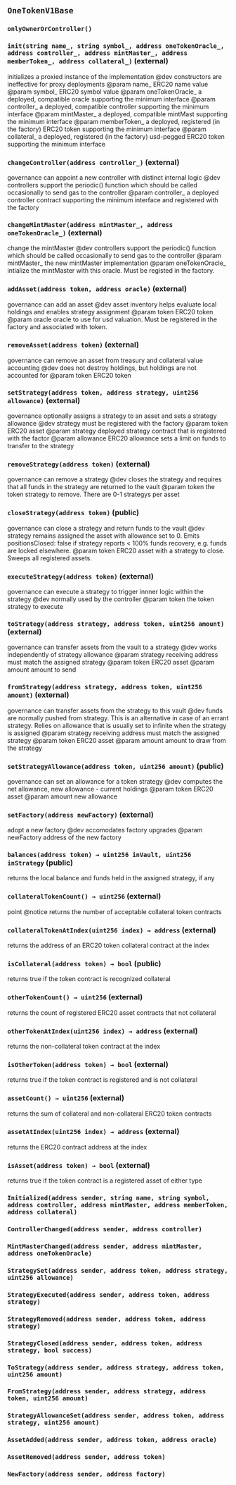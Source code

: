 ## `OneTokenV1Base`





### `onlyOwnerOrController()`






### `init(string name_, string symbol_, address oneTokenOracle_, address controller_, address mintMaster_, address memberToken_, address collateral_)` (external)

initializes a proxied instance of the implementation
     @dev constructors are ineffective for proxy deployments
     @param name_ ERC20 name value
     @param symbol_ ERC20 symbol value
     @param oneTokenOracle_ a deployed, compatible oracle supporting the minimum interface
     @param controller_ a deployed, compatible controller supporting the minimum interface
     @param mintMaster_ a deployed, compatible mintMast supporting the minimum interface
     @param memberToken_ a deployed, registered (in the factory) ERC20 token supporting the minimum interface
     @param collateral_ a deployed, registered (in the factory) usd-pegged ERC20 token supporting the minimum interface



### `changeController(address controller_)` (external)

governance can appoint a new controller with distinct internal logic
     @dev controllers support the periodic() function which should be called occasionally to send gas to the controller
     @param controller_ a deployed controller contract supporting the minimum interface and registered with the factory



### `changeMintMaster(address mintMaster_, address oneTokenOracle_)` (external)

change the mintMaster
     @dev controllers support the periodic() function which should be called occasionally to send gas to the controller
     @param mintMaster_ the new mintMaster implementation
     @param oneTokenOracle_ intialize the mintMaster with this oracle. Must be registed in the factory.



### `addAsset(address token, address oracle)` (external)

governance can add an asset
     @dev asset inventory helps evaluate local holdings and enables strategy assignment
     @param token ERC20 token
     @param oracle oracle to use for usd valuation. Must be registered in the factory and associated with token.



### `removeAsset(address token)` (external)

governance can remove an asset from treasury and collateral value accounting
     @dev does not destroy holdings, but holdings are not accounted for
     @param token ERC20 token



### `setStrategy(address token, address strategy, uint256 allowance)` (external)

governance optionally assigns a strategy to an asset and sets a strategy allowance
     @dev strategy must be registered with the factory
     @param token ERC20 asset
     @param strategy deployed strategy contract that is registered with the factor
     @param allowance ERC20 allowance sets a limit on funds to transfer to the strategy



### `removeStrategy(address token)` (external)

governance can remove a strategy
     @dev closes the strategy and requires that all funds in the strategy are returned to the vault
     @param token the token strategy to remove. There are 0-1 strategys per asset



### `closeStrategy(address token)` (public)

governance can close a strategy and return funds to the vault
     @dev strategy remains assigned the asset with allowance set to 0.
       Emits positionsClosed: false if strategy reports < 100% funds recovery, e.g. funds are locked elsewhere.
     @param token ERC20 asset with a strategy to close. Sweeps all registered assets.



### `executeStrategy(address token)` (external)

governance can execute a strategy to trigger innner logic within the strategy
     @dev normally used by the controller
     @param token the token strategy to execute



### `toStrategy(address strategy, address token, uint256 amount)` (external)

governance can transfer assets from the vault to a strategy
     @dev works independently of strategy allowance
     @param strategy receiving address must match the assigned strategy
     @param token ERC20 asset
     @param amount amount to send



### `fromStrategy(address strategy, address token, uint256 amount)` (external)

governance can transfer assets from the strategy to this vault
     @dev funds are normally pushed from strategy. This is an alternative in case of an errant strategy.
       Relies on allowance that is usually set to infinite when the strategy is assigned
     @param strategy receiving address must match the assigned strategy
     @param token ERC20 asset
     @param amount amount to draw from the strategy



### `setStrategyAllowance(address token, uint256 amount)` (public)

governance can set an allowance for a token strategy
     @dev computes the net allowance, new allowance - current holdings
     @param token ERC20 asset
     @param amount new allowance



### `setFactory(address newFactory)` (external)

adopt a new factory
     @dev accomodates factory upgrades
     @param newFactory address of the new factory



### `balances(address token) → uint256 inVault, uint256 inStrategy` (public)

returns the local balance and funds held in the assigned strategy, if any



### `collateralTokenCount() → uint256` (external)

point
     @notice returns the number of acceptable collateral token contracts



### `collateralTokenAtIndex(uint256 index) → address` (external)

returns the address of an ERC20 token collateral contract at the index



### `isCollateral(address token) → bool` (public)

returns true if the token contract is recognized collateral



### `otherTokenCount() → uint256` (external)

returns the count of registered ERC20 asset contracts that not collateral



### `otherTokenAtIndex(uint256 index) → address` (external)

returns the non-collateral token contract at the index



### `isOtherToken(address token) → bool` (external)

returns true if the token contract is registered and is not collateral



### `assetCount() → uint256` (external)

returns the sum of collateral and non-collateral ERC20 token contracts



### `assetAtIndex(uint256 index) → address` (external)

returns the ERC20 contract address at the index



### `isAsset(address token) → bool` (external)

returns true if the token contract is a registered asset of either type




### `Initialized(address sender, string name, string symbol, address controller, address mintMaster, address memberToken, address collateral)`





### `ControllerChanged(address sender, address controller)`





### `MintMasterChanged(address sender, address mintMaster, address oneTokenOracle)`





### `StrategySet(address sender, address token, address strategy, uint256 allowance)`





### `StrategyExecuted(address sender, address token, address strategy)`





### `StrategyRemoved(address sender, address token, address strategy)`





### `StrategyClosed(address sender, address token, address strategy, bool success)`





### `ToStrategy(address sender, address strategy, address token, uint256 amount)`





### `FromStrategy(address sender, address strategy, address token, uint256 amount)`





### `StrategyAllowanceSet(address sender, address token, address strategy, uint256 amount)`





### `AssetAdded(address sender, address token, address oracle)`





### `AssetRemoved(address sender, address token)`





### `NewFactory(address sender, address factory)`





